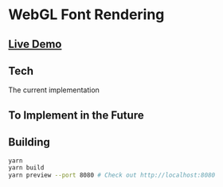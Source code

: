 # WebGL Font Rendering

## [Live Demo](https://webgl-font-rendering.onrender.com)

## Tech

The current implementation

## To Implement in the Future

## Building

```bash
yarn
yarn build
yarn preview --port 8080 # Check out http://localhost:8080
```
